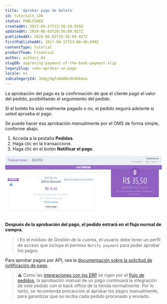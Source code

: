 ```yaml
---
title: 'Aprobar pago de boleto'
id: tutorials_184
status: PUBLISHED
createdAt: 2017-04-27T22:16:19.919Z
updatedAt: 2024-06-03T20:36:09.927Z
publishedAt: 2024-06-03T20:36:09.927Z
firstPublishedAt: 2017-04-27T23:00:46.699Z
contentType: tutorial
productTeam: Financial
author: authors_84
slugEN: approving-payment-of-the-bank-payment-slip
legacySlug: como-aprobar-un-pago
locale: es
subcategoryId: 3Gdgj9qfu8mO0c0S4Ukmsu
---
```


La aprobación del pago es la confirmación de que el cliente pagó el valor del pedido, posibilitando el seguimiento del pedido.

Si el boleto ha sido realmente pagado o no, el pedido seguirá adelante si usted aprueba el pago.

Se puede hacer esa aprobación manualmente por el OMS de forma simple, conforme abajo.

1. Acceda a la pestaña __Pedidos__.
2. Haga clic en la transaccione.
3. Haga clic en el botón __Notificar el pago__.

![NotificarES](https://raw.githubusercontent.com/vtexdocs/help-center-content/refs/heads/main/docs/es/tutorials/pagos/transacciones/como-aprobar-un-pago_1.png)

**Después de la aprobación del pago, el pedido entrará en el flujo normal de compra.**

> ℹ️ En el módulo de Gestión de la cuenta, el usuario debe tener un perfil de acceso que incluya el permiso `Notify payment` para poder aprobar los pagos.

Para aprobar pagos por API, vea la [documentación sobre la solicitud de notificación de pago](https://developers.vtex.com/docs/api-reference/orders-api#post-/api/oms/pvt/orders/-orderId-/payments/-paymentId-/payment-notification).

> ⚠️ Como las [integraciones con los ERP](https://developers.vtex.com/vtex-rest-api/docs/erp-integration-guide) se rigen por el [flujo de pedidos](/es/tutorial/fluxo-e-status-de-pedidos--tutorials_196#), la aprobación manual de un pago continuará la integración de este pedido con el back office de la tienda normalmente. Por lo tanto, se recomienda precaución al aprobar los pagos manualmente, para garantizar que se reciba cada pedido procesado y enviado.

